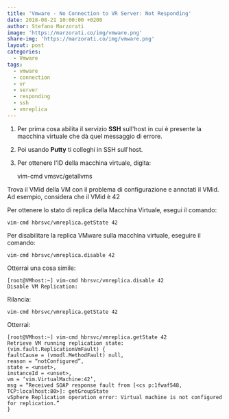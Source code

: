 ```yaml
---
title: 'Vmware - No Connection to VR Server: Not Responding'
date: 2018-08-21 10:00:00 +0200
author: Stefano Marzorati
image: 'https://marzorati.co/img/vmware.png'
share-img: 'https://marzorati.co/img/vmware.png'
layout: post
categories:
  - Vmware
tags:
  - vmware
  - connection
  - vr
  - server
  - responding
  - ssh
  - vmreplica
---
```

1. Per prima cosa abilita il servizio **SSH** sull'host in cui è presente la macchina virtuale che dà quel messaggio di errore.   

2. Poi usando **Putty** ti colleghi in SSH sull'host.   

3. Per ottenere l'ID della macchina virtuale, digita:   

	vim-cmd vmsvc/getallvms

Trova il VMid della VM con il problema di configurazione e annotati il VMid. Ad esempio, considera che il VMid è 42   

Per ottenere lo stato di replica della Macchina Virtuale, esegui il comando:   

	vim-cmd hbrsvc/vmreplica.getState 42

Per disabilitare la replica VMware sulla macchina virtuale, eseguire il comando:

	vim-cmd hbrsvc/vmreplica.disable 42
	
Otterrai una cosa simile:   

	[root@VMhost:~] vim-cmd hbrsvc/vmreplica.disable 42   
	Disable VM Replication:
	
Rilancia:

	vim-cmd hbrsvc/vmreplica.getState 42

Otterrai:

	[root@VMhost:~] vim-cmd hbrsvc/vmreplica.getState 42   
	Retrieve VM running replication state:   
	(vim.fault.ReplicationVmFault) {   
	faultCause = (vmodl.MethodFault) null,   
	reason = “notConfigured”,   
	state = <unset>,   
	instanceId = <unset>,   
	vm = ‘vim.VirtualMachine:42’,   
	msg = “Received SOAP response fault from [<cs p:1fwaf548, TCP:localhost:80>]: getGroupState   
	vSphere Replication operation error: Virtual machine is not configured for replication.”   
	}   

